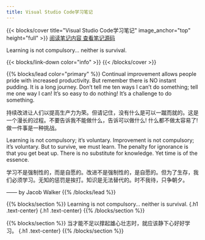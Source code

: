 ```yaml
---
title: Visual Studio Code学习笔记
---
```


{{< blocks/cover title="Visual Studio Code学习笔记" image_anchor="top" height="full" >}}
<a class="btn btn-lg btn-primary me-3 mb-4" href="/docs/">
  阅读笔记内容 <i class="fas fa-arrow-alt-circle-right ms-2"></i>
</a>
<a class="btn btn-lg btn-secondary me-3 mb-4" href="https://github.com/skyao/learning-vscode">
  查看笔记源码 <i class="fab fa-github ms-2 "></i>
</a>
<p class="lead mt-5">Learning is not compulsory… neither is survival.</p>
{{< blocks/link-down color="info" >}}
{{< /blocks/cover >}}


{{% blocks/lead color="primary" %}}
Continual improvement allows people pride with increased productivity. But remember there is NO instant pudding. It is a long journey. Don’t tell me ten ways I can’t do something; tell me one way I can! It’s so easy to do nothing! It’s a challenge to do something. 

持续改进让人们以提高生产力为荣。但请记住，没有什么是可以一蹴而就的。这是一个漫长的过程。不要告诉我不能做什么，告诉可以做什么! 什么都不做太容易了! 做一件事是一种挑战。

Learning is not compulsory; it’s voluntary. Improvement is not compulsory; it’s voluntary. But to survive, we must learn. The penalty for ignorance is that you get beat up. There is no substitute for knowledge. Yet time is of the essence.

学习不是强制性的，而是自愿的。改进不是强制性的，是自愿的。但为了生存，我们必须学习。无知的惩罚是挨打。知识是无法替代的。时不我待，只争朝夕。

—— by Jacob Walker
{{% /blocks/lead %}}


{{% blocks/section %}}
Learning is not compulsory… neither is survival.
{.h1 .text-center}
{.h1 .text-center}
{{% /blocks/section %}}


{{% blocks/section %}}
当才能不足以撑起雄心壮志时，就应该静下心好好学习。
{.h1 .text-center}
{{% /blocks/section %}}